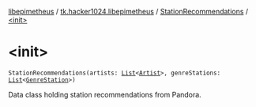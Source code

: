 [libepimetheus](../../index.md) / [tk.hacker1024.libepimetheus](../index.md) / [StationRecommendations](index.md) / [&lt;init&gt;](./-init-.md)

# &lt;init&gt;

`StationRecommendations(artists: `[`List`](https://kotlinlang.org/api/latest/jvm/stdlib/kotlin.collections/-list/index.html)`<`[`Artist`](../../tk.hacker1024.libepimetheus.data.search/-artist/index.md)`>, genreStations: `[`List`](https://kotlinlang.org/api/latest/jvm/stdlib/kotlin.collections/-list/index.html)`<`[`GenreStation`](../../tk.hacker1024.libepimetheus.data.search/-genre-station/index.md)`>)`

Data class holding station recommendations from Pandora.

